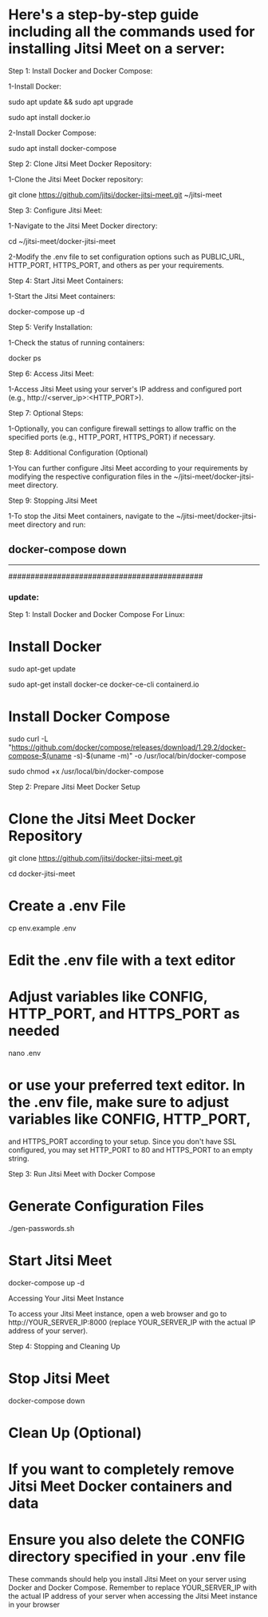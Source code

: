 # Here's a step-by-step guide including all the commands used for installing Jitsi Meet on a server:

Step 1: Install Docker and Docker Compose:

1-Install Docker:

sudo apt update && sudo apt upgrade

sudo apt install docker.io

2-Install Docker Compose:

sudo apt install docker-compose

Step 2: Clone Jitsi Meet Docker Repository:

1-Clone the Jitsi Meet Docker repository:

git clone https://github.com/jitsi/docker-jitsi-meet.git ~/jitsi-meet

Step 3: Configure Jitsi Meet:

1-Navigate to the Jitsi Meet Docker directory:

cd ~/jitsi-meet/docker-jitsi-meet

2-Modify the .env file to set configuration options such as PUBLIC_URL, HTTP_PORT, HTTPS_PORT, and others as per your requirements.

Step 4: Start Jitsi Meet Containers:

1-Start the Jitsi Meet containers:

docker-compose up -d

Step 5: Verify Installation:

1-Check the status of running containers:

docker ps

Step 6: Access Jitsi Meet:

1-Access Jitsi Meet using your server's IP address and configured port (e.g., http://<server_ip>:<HTTP_PORT>).


Step 7: Optional Steps:

1-Optionally, you can configure firewall settings to allow traffic on the specified ports (e.g., HTTP_PORT, HTTPS_PORT) if necessary.


Step 8: Additional Configuration (Optional)

1-You can further configure Jitsi Meet according to your requirements by modifying the respective configuration files in the ~/jitsi-meet/docker-jitsi-meet directory.


Step 9: Stopping Jitsi Meet

1-To stop the Jitsi Meet containers, navigate to the ~/jitsi-meet/docker-jitsi-meet directory and run:

docker-compose down
----------------------------------------------------------------------
-----------------------------------------------------------------------
############################################

### update:

Step 1: Install Docker and Docker Compose
For Linux:


# Install Docker

sudo apt-get update

sudo apt-get install docker-ce docker-ce-cli containerd.io

# Install Docker Compose

sudo curl -L "https://github.com/docker/compose/releases/download/1.29.2/docker-compose-$(uname -s)-$(uname -m)" -o /usr/local/bin/docker-compose

sudo chmod +x /usr/local/bin/docker-compose


Step 2: Prepare Jitsi Meet Docker Setup



# Clone the Jitsi Meet Docker Repository

git clone https://github.com/jitsi/docker-jitsi-meet.git

cd docker-jitsi-meet

# Create a .env File

cp env.example .env

# Edit the .env file with a text editor

# Adjust variables like CONFIG, HTTP_PORT, and HTTPS_PORT as needed

nano .env     

# or use your preferred text editor. In the .env file, make sure to adjust variables like CONFIG, HTTP_PORT, 

and HTTPS_PORT according to your setup. Since you don't have SSL configured, you may set HTTP_PORT to 80 and HTTPS_PORT to 
an empty string.


Step 3: Run Jitsi Meet with Docker Compose



# Generate Configuration Files

./gen-passwords.sh

# Start Jitsi Meet

docker-compose up -d

Accessing Your Jitsi Meet Instance

To access your Jitsi Meet instance, open a web browser and go to http://YOUR_SERVER_IP:8000 (replace YOUR_SERVER_IP with the actual IP address of your server).


Step 4: Stopping and Cleaning Up



# Stop Jitsi Meet

docker-compose down

# Clean Up (Optional)

# If you want to completely remove Jitsi Meet Docker containers and data

# Ensure you also delete the CONFIG directory specified in your .env file

These commands should help you install Jitsi Meet on your server using Docker and Docker Compose. Remember to replace 
YOUR_SERVER_IP with the actual IP address of your server when accessing the Jitsi Meet instance in your browser


